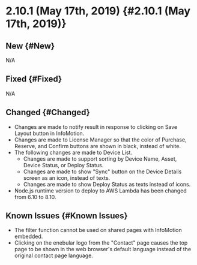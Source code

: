 # 2.10.1 (May 17th, 2019) {#2.10.1 (May 17th, 2019)}

## New {#New}

N/A
 
## Fixed {#Fixed}

N/A

## Changed {#Changed}

- Changes are made to notify result in response to clicking on Save Layout button in InfoMotion.
- Changes are made to License Manager so that the color of Purchase, Reserve, and Confirm buttons are shown in black, instead of white.
- The following changes are made to Device List.
    - Changes are made to support sorting by Device Name, Asset, Device Status, or Deploy Status.
    - Changes are made to show "Sync" button on the Device Details screen as an icon, instead of texts.
    - Changes are made to show Deploy Status as texts instead of icons.
- Node.js runtime version to deploy to AWS Lambda has been changed from 6.10 to 8.10.

## Known Issues {#Known Issues}

- The filter function cannot be used on shared pages with InfoMotion embedded.
- Clicking on the enebular logo from the "Contact" page causes the top page to be shown in the web browser's default language instead of the original contact page language.